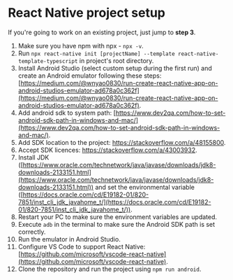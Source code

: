 # React Native project setup
If you're going to work on an existing project, just jump to **step 3**.

1. Make sure you have npm with npx - `npx -v`.
2. Run `npx react-native init [projectName] --template react-native-template-typescript` in project's root directory.
3. Install Android Studio (select custom setup during the first run) and create an Android emulator following these steps: [https://medium.com/@wnyao0830/run-create-react-native-app-on-android-studios-emulator-ad678a0c362f](https://medium.com/@wnyao0830/run-create-react-native-app-on-android-studios-emulator-ad678a0c362f).
4. Add android sdk to system path: [https://www.dev2qa.com/how-to-set-android-sdk-path-in-windows-and-mac/](https://www.dev2qa.com/how-to-set-android-sdk-path-in-windows-and-mac/).
6. Add SDK location to the project: https://stackoverflow.com/a/48155800.
7. Accept SDK licences: https://stackoverflow.com/a/43003932.
8. Install JDK ([https://www.oracle.com/technetwork/java/javase/downloads/jdk8-downloads-2133151.html](https://www.oracle.com/technetwork/java/javase/downloads/jdk8-downloads-2133151.html)) and set the environmental variable ([https://docs.oracle.com/cd/E19182-01/820-7851/inst_cli_jdk_javahome_t/](https://docs.oracle.com/cd/E19182-01/820-7851/inst_cli_jdk_javahome_t/)).
9. Restart your PC to make sure the environment variables are updated.
10. Execute `adb` in the terminal to make sure the Android SDK path is set correctly.
11. Run the emulator in Android Studio.
12. Configure VS Code to support React Native: [https://github.com/microsoft/vscode-react-native](https://github.com/microsoft/vscode-react-native).
13. Clone the repository and run the project using `npm run android`.